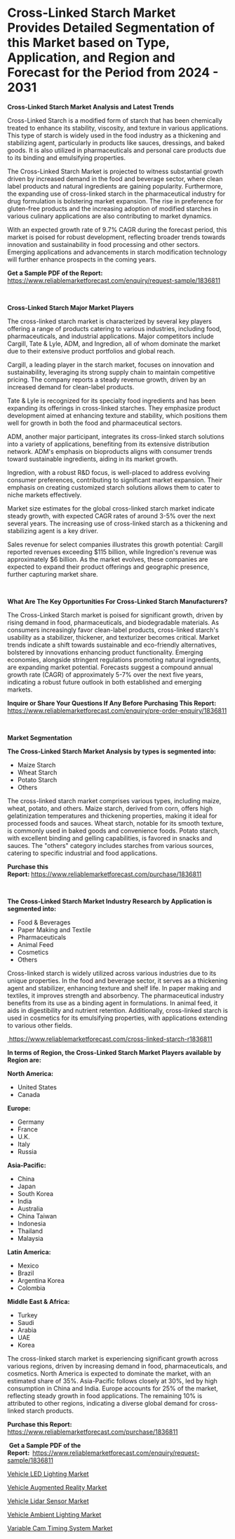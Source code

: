 <p><h1>Cross-Linked Starch Market Provides Detailed Segmentation of this Market based on Type, Application, and Region and Forecast for the Period from 2024 - 2031</h1></p><p><strong>Cross-Linked Starch Market Analysis and Latest Trends</strong></p>
<p><p>Cross-Linked Starch is a modified form of starch that has been chemically treated to enhance its stability, viscosity, and texture in various applications. This type of starch is widely used in the food industry as a thickening and stabilizing agent, particularly in products like sauces, dressings, and baked goods. It is also utilized in pharmaceuticals and personal care products due to its binding and emulsifying properties.</p><p>The Cross-Linked Starch Market is projected to witness substantial growth driven by increased demand in the food and beverage sector, where clean label products and natural ingredients are gaining popularity. Furthermore, the expanding use of cross-linked starch in the pharmaceutical industry for drug formulation is bolstering market expansion. The rise in preference for gluten-free products and the increasing adoption of modified starches in various culinary applications are also contributing to market dynamics. </p><p>With an expected growth rate of 9.7% CAGR during the forecast period, this market is poised for robust development, reflecting broader trends towards innovation and sustainability in food processing and other sectors. Emerging applications and advancements in starch modification technology will further enhance prospects in the coming years.</p></p>
<p><strong>Get a Sample PDF of the Report:&nbsp;</strong> <a href="https://www.reliablemarketforecast.com/enquiry/request-sample/1836811?utm_campaign=1741&utm_medium=2&utm_source=Github&utm_content=ia&utm_term=16102024&utm_id=cross-linked-starch">https://www.reliablemarketforecast.com/enquiry/request-sample/1836811</a></p>
<p>&nbsp;</p>
<p><strong>Cross-Linked Starch Major Market Players</strong></p>
<p><p>The cross-linked starch market is characterized by several key players offering a range of products catering to various industries, including food, pharmaceuticals, and industrial applications. Major competitors include Cargill, Tate & Lyle, ADM, and Ingredion, all of whom dominate the market due to their extensive product portfolios and global reach.</p><p>Cargill, a leading player in the starch market, focuses on innovation and sustainability, leveraging its strong supply chain to maintain competitive pricing. The company reports a steady revenue growth, driven by an increased demand for clean-label products.</p><p>Tate & Lyle is recognized for its specialty food ingredients and has been expanding its offerings in cross-linked starches. They emphasize product development aimed at enhancing texture and stability, which positions them well for growth in both the food and pharmaceutical sectors.</p><p>ADM, another major participant, integrates its cross-linked starch solutions into a variety of applications, benefiting from its extensive distribution network. ADM's emphasis on bioproducts aligns with consumer trends toward sustainable ingredients, aiding in its market growth.</p><p>Ingredion, with a robust R&D focus, is well-placed to address evolving consumer preferences, contributing to significant market expansion. Their emphasis on creating customized starch solutions allows them to cater to niche markets effectively.</p><p>Market size estimates for the global cross-linked starch market indicate steady growth, with expected CAGR rates of around 3-5% over the next several years. The increasing use of cross-linked starch as a thickening and stabilizing agent is a key driver.</p><p>Sales revenue for select companies illustrates this growth potential: Cargill reported revenues exceeding $115 billion, while Ingredion's revenue was approximately $6 billion. As the market evolves, these companies are expected to expand their product offerings and geographic presence, further capturing market share.</p></p>
<p>&nbsp;</p>
<p><strong>What Are The Key Opportunities For Cross-Linked Starch Manufacturers?</strong></p>
<p><p>The Cross-Linked Starch market is poised for significant growth, driven by rising demand in food, pharmaceuticals, and biodegradable materials. As consumers increasingly favor clean-label products, cross-linked starch's usability as a stabilizer, thickener, and texturizer becomes critical. Market trends indicate a shift towards sustainable and eco-friendly alternatives, bolstered by innovations enhancing product functionality. Emerging economies, alongside stringent regulations promoting natural ingredients, are expanding market potential. Forecasts suggest a compound annual growth rate (CAGR) of approximately 5-7% over the next five years, indicating a robust future outlook in both established and emerging markets.</p></p>
<p><strong>Inquire or Share Your Questions If Any Before Purchasing This Report:</strong> <a href="https://www.reliablemarketforecast.com/enquiry/pre-order-enquiry/1836811?utm_campaign=1741&utm_medium=2&utm_source=Github&utm_content=ia&utm_term=16102024&utm_id=cross-linked-starch">https://www.reliablemarketforecast.com/enquiry/pre-order-enquiry/1836811</a></p>
<p>&nbsp;</p>
<p><strong>Market Segmentation</strong></p>
<p><strong>The Cross-Linked Starch Market Analysis by types is segmented into:</strong></p>
<p><ul><li>Maize Starch</li><li>Wheat Starch</li><li>Potato Starch</li><li>Others</li></ul></p>
<p><p>The cross-linked starch market comprises various types, including maize, wheat, potato, and others. Maize starch, derived from corn, offers high gelatinization temperatures and thickening properties, making it ideal for processed foods and sauces. Wheat starch, notable for its smooth texture, is commonly used in baked goods and convenience foods. Potato starch, with excellent binding and gelling capabilities, is favored in snacks and sauces. The "others" category includes starches from various sources, catering to specific industrial and food applications.</p></p>
<p><strong>Purchase this Report:&nbsp;</strong><a href="https://www.reliablemarketforecast.com/purchase/1836811?utm_campaign=1741&utm_medium=2&utm_source=Github&utm_content=ia&utm_term=16102024&utm_id=cross-linked-starch">https://www.reliablemarketforecast.com/purchase/1836811</a></p>
<p>&nbsp;</p>
<p><strong>The Cross-Linked Starch Market Industry Research by Application is segmented into:</strong></p>
<p><ul><li>Food & Beverages</li><li>Paper Making and Textile</li><li>Pharmaceuticals</li><li>Animal Feed</li><li>Cosmetics</li><li>Others</li></ul></p>
<p><p>Cross-linked starch is widely utilized across various industries due to its unique properties. In the food and beverage sector, it serves as a thickening agent and stabilizer, enhancing texture and shelf life. In paper making and textiles, it improves strength and absorbency. The pharmaceutical industry benefits from its use as a binding agent in formulations. In animal feed, it aids in digestibility and nutrient retention. Additionally, cross-linked starch is used in cosmetics for its emulsifying properties, with applications extending to various other fields.</p></p>
<p><a href="https://www.reliablemarketforecast.com/cross-linked-starch-r1836811?utm_campaign=1741&utm_medium=2&utm_source=Github&utm_content=ia&utm_term=16102024&utm_id=cross-linked-starch">&nbsp;https://www.reliablemarketforecast.com/cross-linked-starch-r1836811</a></p>
<p><strong>In terms of Region, the Cross-Linked Starch Market Players available by Region are:</strong></p>
<p>
    <p> <strong> North America: </strong>
        <ul>
            <li>United States</li>
            <li>Canada</li>
        </ul>
        </p> 
    <p> <strong> Europe: </strong>
        <ul>
            <li>Germany</li>
            <li>France</li>
            <li>U.K.</li>
            <li>Italy</li>
            <li>Russia</li>
        </ul>
        </p> 
    <p> <strong> Asia-Pacific: </strong>
        <ul>
            <li>China</li>
            <li>Japan</li>
            <li>South Korea</li>
            <li>India</li>
            <li>Australia</li>
            <li>China Taiwan</li>
            <li>Indonesia</li>
            <li>Thailand</li>
            <li>Malaysia</li>
        </ul>
        </p> 
    <p> <strong> Latin America: </strong>
        <ul>
            <li>Mexico</li>
            <li>Brazil</li>
            <li>Argentina Korea</li>
            <li>Colombia</li>
        </ul>
        </p> 
    <p> <strong> Middle East & Africa: </strong>
        <ul>
            <li>Turkey</li>
            <li>Saudi</li>
            <li>Arabia</li>
            <li>UAE</li>
            <li>Korea</li>
        </ul>
    </p>
    </p>
<p><p>The cross-linked starch market is experiencing significant growth across various regions, driven by increasing demand in food, pharmaceuticals, and cosmetics. North America is expected to dominate the market, with an estimated share of 35%. Asia-Pacific follows closely at 30%, led by high consumption in China and India. Europe accounts for 25% of the market, reflecting steady growth in food applications. The remaining 10% is attributed to other regions, indicating a diverse global demand for cross-linked starch products.</p></p>
<p><strong>Purchase this Report: </strong><a href="https://www.reliablemarketforecast.com/purchase/1836811?utm_campaign=1741&utm_medium=2&utm_source=Github&utm_content=ia&utm_term=16102024&utm_id=cross-linked-starch">https://www.reliablemarketforecast.com/purchase/1836811</a></p>
<p>&nbsp;<strong>Get a Sample PDF of the Report:&nbsp;&nbsp;</strong><a href="https://www.reliablemarketforecast.com/enquiry/request-sample/1836811?utm_campaign=1741&utm_medium=2&utm_source=Github&utm_content=ia&utm_term=16102024&utm_id=cross-linked-starch">https://www.reliablemarketforecast.com/enquiry/request-sample/1836811</a></p>
<p><strong></strong></p>
<p><p><a href="https://www.linkedin.com/pulse/global-vehicle-led-lighting-market-opportunities-forecast-period-xfxsf?utm_campaign=1741&utm_medium=2&utm_source=Github&utm_content=ia&utm_term=16102024&utm_id=cross-linked-starch">Vehicle LED Lighting Market</a></p><p><a href="https://www.linkedin.com/pulse/vehicle-augmented-reality-market-velocity-147-cagr-trajectory-v8vrf?utm_campaign=1741&utm_medium=2&utm_source=Github&utm_content=ia&utm_term=16102024&utm_id=cross-linked-starch">Vehicle Augmented Reality Market</a></p><p><a href="https://www.linkedin.com/pulse/vehicle-lidar-sensor-industry-forecast-market-shifts-strategic-wkzvf?utm_campaign=1741&utm_medium=2&utm_source=Github&utm_content=ia&utm_term=16102024&utm_id=cross-linked-starch">Vehicle Lidar Sensor Market</a></p><p><a href="https://www.linkedin.com/pulse/global-vehicle-ambient-lighting-market-size-trends-analysis-regional-t4vtf?utm_campaign=1741&utm_medium=2&utm_source=Github&utm_content=ia&utm_term=16102024&utm_id=cross-linked-starch">Vehicle Ambient Lighting Market</a></p><p><a href="https://www.linkedin.com/pulse/global-variable-cam-timing-system-market-pulse-trends-growth-tajvf?utm_campaign=1741&utm_medium=2&utm_source=Github&utm_content=ia&utm_term=16102024&utm_id=cross-linked-starch">Variable Cam Timing System Market</a></p></p>